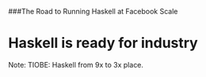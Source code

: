###The Road to Running Haskell at Facebook Scale

# Haskell is ready for industry

Note:
TIOBE: Haskell from 9x to 3x place.
